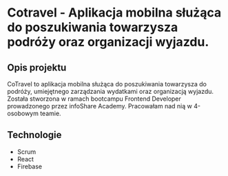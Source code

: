 # Cotravel - Aplikacja mobilna służąca do poszukiwania towarzysza podróży oraz organizacji wyjazdu.

## Opis projektu 

CoTravel to aplikacja mobilna służąca do poszukiwania towarzysza do podróży, umiejętnego zarządzania wydatkami oraz organizacją wyjazdu.
Została stworzona w ramach bootcampu Frontend Developer prowadzonego przez infoShare Academy. Pracowałam nad nią w 4-osobowym teamie.

## Technologie

- Scrum
- React
- Firebase
